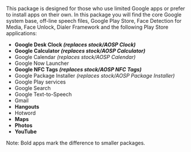 This package is designed for those who use limited Google apps or prefer to install apps on their own.
In this package you will find the core Google system base, off-line speech files, Google Play Store, Face Detection for Media, Face Unlock, Dialer Framework and the following Play Store applications:

* **Google Desk Clock _(replaces stock/AOSP Clock)_**
* **Google Calculator _(replaces stock/AOSP Calculator)_**
* Google Calendar _(replaces stock/AOSP Calendar)_
* Google Now Launcher
* **Google NFC Tags _(replaces stock/AOSP NFC Tags)_**
* Google Package Installer _(replaces stock/AOSP Package Installer)_
* Google Play services
* Google Search
* Google Text-to-Speech
* Gmail
* **Hangouts**
* Hotword
* **Maps**
* **Photos**
* **YouTube**

Note: Bold apps mark the difference to smaller packages.
